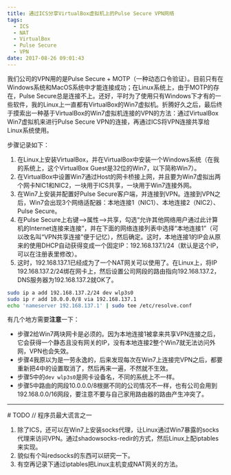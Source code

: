 ```yaml
---
title: 通过ICS分享VirtualBox虚拟机上的Pulse Secure VPN网络
tags:
  - ICS
  - NAT
  - VirtualBox
  - Pulse Secure
  - VPN
date: 2017-08-26 09:01:43
---
```



我们公司的VPN用的是Pulse Secure + MOTP（一种动态口令验证）。目前只有在Windows系统和MacOS系统中才能连接成功；在Linux系统上，由于MOTP的存在，Pulse Secure总是连接不上。还好，平时为了使用只有Windows下才有的一些软件，我的Linux上一直都有VirtualBox的Win7虚拟机。折腾好久之后，最后终于摸索出一种基于VirtualBox的Win7虚拟机连接的VPN的方法：通过VirtualBox Win7虚拟机来进行Pulse Secure VPN的连接，再通过ICS将VPN连接共享给Linux系统使用。

<!-- more -->

步骤记录如下：

1. 在Linux上安装VirtualBox，并在VirtualBox中安装一个Windows系统（在我的系统上，这个VirtualBox Guest是32位的Win7，以下简称Win7）。
2. 在VirtualBox中设置Win7通过Host的网卡桥接上网，并且要为Win7虚拟出两个网卡NIC1和NIC2，一块用于ICS共享，一块用于Win7连接外网。
3. 在Win7上安装并配置好Pulse Secure客户端，并连接到VPN。连接到VPN之后，Win7会出现3个网络适配器：本地连接1（NIC1）、本地连接2（NIC2）、Pulse Secure。
4. 在Pulse Secure上右键-->属性-->共享，勾选“允许其他网络用户通过此计算机的Internet连接来连接”，并在下面的网络连接列表中选择“本地连接1”（可以改名叫“VPN共享连接”便于记忆），然后确定。这时，本地连接1的IP会从原来的使用DHCP自动获得变成一个固定IP：192.168.137.1/24（默认是这个IP，可以在注册表里修改）。
5. 这时，192.168.137.1已经成为了一个NAT网关可以使用了。在Linux上，将IP 192.168.137.2/24绑在网卡上，然后设置公司网段的路由指向192.168.137.2，DNS服务器为192.168.137.2就OK了。
```bash
sudo ip a add 192.168.137.2/24 dev wlp3s0
sudo ip r add 10.0.0.0/8 via 192.168.137.1
echo 'nameserver 192.168.137.1' | sudo tee /etc/resolve.conf
```

有几个地方需要**注意**一下：
- 步骤2给Win7两块网卡是必须的。因为本地连接1被拿来共享VPN连接之后，它会获得一个静态且没有网关的IP，没有本地连接2整个Win7就无法访问外网，VPN也会失效。
- 步骤4我原以为是一劳永逸的，后来发现每次在Win7上连接完VPN之后，都要重新把4中的设置取消了，然后再来一遍，不然就不生效。
- 步骤5中的`dev wlp3s0`是网卡设备名，不同的系统上不一样。
- 步骤5中路由的网段10.0.0.0/8根据不同的公司情况不一样，也有公司会用到192.168.0.0/16网段，要注意不要与自己家用路由器的路由产生冲突了。

<hr>

\# TODO     // 程序员最大谎言之一
1. 除了ICS，还可以在Win7上安装socks代理，让Linux通过Win7暴露的socks代理来访问VPN。通过shadowsocks-redir的方式，然后Linux上配iptables来实现。
2. 貌似有个叫redsocks的东西可以研究一下。
3. 有空再记录下通过iptables把Linux主机变成NAT网关的方法。
